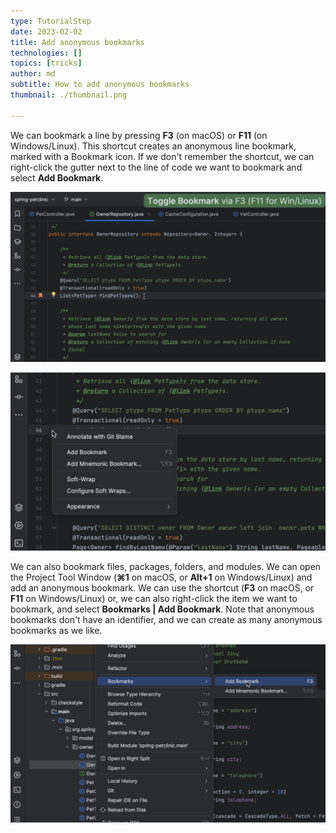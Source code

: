 ```yaml
---
type: TutorialStep
date: 2023-02-02
title: Add anonymous bookmarks
technologies: []
topics: [tricks]
author: md
subtitle: How to add anonymous bookmarks
thumbnail: ./thumbnail.png

---
```


We can bookmark a line by pressing **F3** (on macOS) or **F11** (on Windows/Linux). This shortcut creates an anonymous line bookmark, marked with a Bookmark icon. If we don't remember the shortcut, we can right-click the gutter next to the line of code we want to bookmark and select **Add Bookmark**.

![Anonymous Bookmark](anonymous-bookmark.png)

![Add bookmark from the gutter](gutter-menu.png)

We can also bookmark files, packages, folders, and modules. We can open the Project Tool Window (**⌘1** on macOS, or **Alt+1** on Windows/Linux) and add an anonymous bookmark. We can use the shortcut (**F3** on macOS, or **F11** on Windows/Linux) or, we can also right-click the item we want to bookmark, and select **Bookmarks | Add Bookmark**. Note that anonymous bookmarks don't have an identifier, and we can create as many anonymous bookmarks as we like.

![Bookmark project item](bookmark-project-item.png)